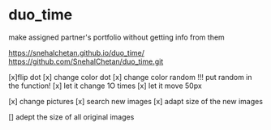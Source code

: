 # duo_time
make assigned partner's portfolio without getting info from them

https://snehalchetan.github.io/duo_time/
https://github.com/SnehalChetan/duo_time.git

[x]flip dot
[x] change color dot
[x] change color random !!! put random in the function!
[x] let it change 1O times
[x] let it move 50px

[x] change pictures
    [x] search new images
    [x] adapt size of the new images

[] adept the size of all original images
